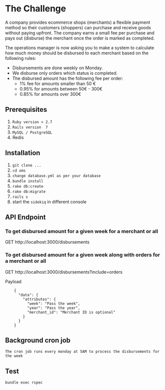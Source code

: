 # The Challenge

A company provides ecommerce shops (merchants) a flexible payment method so their customers (shoppers) can purchase and receive goods without paying upfront. The company earns a small fee per purchase and pays out (disburse) the merchant once the order is marked as completed.

The operations manager is now asking you to make a system to calculate how much money should be disbursed to each merchant based on the following rules:

* Disbursements are done weekly on Monday.
* We disburse only orders which status is completed.
* The disbursed amount has the following fee per order:
  * 1% fee for amounts smaller than 50 €
  * 0.95% for amounts between 50€ - 300€
  * 0.85% for amounts over 300€

## Prerequisites

1) `Ruby version > 2.7`
2) `Rails version  7`
3) `MySQL / PostgreSQL`
4) Redis


## Installation

1) `git clone ...`
2) `cd oms`
3) `change database.yml as per your database`
4) `bundle install`
5) `rake db:create`
6) `rake db:migrate`
7) `rails s`
8) start the `sidekiq` in different console

## API Endpoint

### To get disbursed amount for a given week for a merchant or all
GET http://localhost:3000/disbursements

### To get disbursed amount for a given week along with orders for a merchant or all
GET http://localhost:3000/disbursements?include=orders

Payload
```
    {
      "data": {
        "attributes": {
          "week": "Pass the week",
          "year": "Pass the year",
          "merchant_id": "Merchant ID is optional"
        }
      }
    }
```   

## Background cron job
`The cron job runs every monday at 5AM to process the disbursements for the week`

## Test

`bundle exec rspec`
